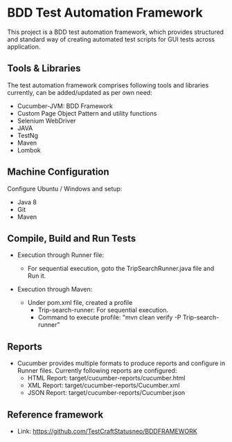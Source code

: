 # BDD Test Automation Framework
This project is a BDD test automation framework, which provides structured and standard way of creating automated test scripts for GUI tests across application. 

## Tools & Libraries
The test automation framework comprises following tools and libraries currently, can be added/updated as per own need:
* Cucumber-JVM: BDD Framework
* Custom Page Object Pattern and utility functions
* Selenium WebDriver
* JAVA
* TestNg
* Maven
* Lombok

## Machine Configuration
Configure Ubuntu / Windows and setup:
* Java 8
* Git
* Maven

## Compile, Build and Run Tests
* Execution through Runner file:
  * For sequential execution, goto the TripSearchRunner.java file and Run it.

* Execution through Maven:
  * Under pom.xml file, created a profile 
    * Trip-search-runner: For sequential execution.
    * Command to execute profile: "mvn clean verify -P Trip-search-runner"

## Reports
* Cucumber provides multiple formats to produce reports and configure in Runner files. Currently following reports are configured:
  * HTML Report: target/cucumber-reports/cucumber.html
  * XML Report: target/cucumber-reports/Cucumber.xml
  * JSON Report: target/cucumber-reports/Cucumber.json

## Reference framework
* Link: https://github.com/TestCraftStatusneo/BDDFRAMEWORK
